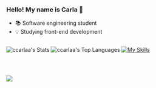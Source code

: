 ### Hello! My name is Carla 👋

- 📚 Software engineering student 
- 💡 Studying front-end development
  
##

![ccarlaa's Stats](https://github-readme-stats.vercel.app/api?username=ccarlaa&theme=jolly&show_icons=true&hide_border=false&count_private=true)
![ccarlaa's Top Languages](https://github-readme-stats.vercel.app/api/top-langs/?username=ccarlaa&theme=jolly&show_icons=true&hide_border=false&layout=compact)
[![My Skills](https://skillicons.dev/icons?i=javascript,typescript,html,css,mui,styledcomponents,tailwind,bootstrap,scss,react,nodejs,c,java,mongodb,postgresql,prisma,figma&theme=light)](https://skillicons.dev)

##

<BR>
  
<a href="https://www.linkedin.com/in/carla-clementino-53b6441b1/" target="_blank"><img src="https://img.shields.io/badge/-LinkedIn-%230077B5?style=for-the-badge&logo=linkedin&logoColor=white" target="_blank"></a> 

##
    
  </div>

